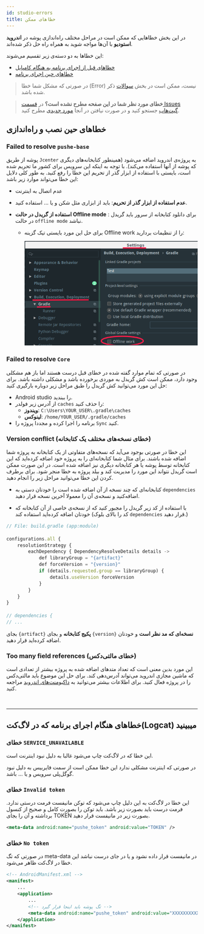 ```yaml
---
id: studio-errors
title: خطاهای ممکن
---
```


در این بخش خطاهایی که ممکن‌ است در مراحل مختلف راه‌اندازی پوشه در **اندروید استودیو** با آن‌ها مواجه شوید به همراه راه‌ حل ذکر شده‌اند.

این خطاها به دو دسته‌ی زیر تقسیم می‌شوند:

- [خطاهای قبل از اجرای برنامه به هنگام کامپایل](#%D8%AE%D8%B7%D8%A7%D9%87%D8%A7%DB%8C-%D8%AD%DB%8C%D9%86-%D9%86%D8%B5%D8%A8-%D9%88-%D8%B1%D8%A7%D9%87%D8%A7%D9%86%D8%AF%D8%A7%D8%B2%DB%8C)
- [خطاهای حین اجرای برنامه](#%D8%AE%D8%B7%D8%A7%D9%87%D8%A7%DB%8C-%D9%87%D9%86%DA%AF%D8%A7%D9%85-%D8%A7%D8%AC%D8%B1%D8%A7%DB%8C-%D8%A8%D8%B1%D9%86%D8%A7%D9%85%D9%87-%D8%AF%D8%B1-%D9%84%D8%A7%DA%AF-%D9%88-)

> در صورتی که مشکل شما خطا (Error) نیست، ممکن است در بخش [سوالات](/docs/android-studio/studio-faq) ذکر شده باشد.



> **خطای مورد نظر شما در این صفحه مطرح نشده است؟** در [قسمت Issues گیت‌هاب](https://github.com/pusheco/android-studio-sample/issues?utf8=%E2%9C%93&q=is%3Aissue) جستجو کنید و در صورت نیافتن در آنجا [مورد جدیدی](https://github.com/pusheco/android-studio-sample/issues/new) مطرح کنید.


## خطاهای حین نصب‌ و راه‌اندازی

### Failed to resolve `pushe-base`

پوشه از طریق `Jcenter` به پروژه‌ی اندروید اضافه‌ می‌شود (همینطور کتابخانه‌های دیگری که پوشه از آنها استفاده‌ می‌کند). با توجه به اینکه این سرویس برای کشور ما تحریم شده است، بایستی با استفاده از ابزار گذر از تحریم این خطا را رفع‌ کنید. به طور کلی دلایل این خطا می‌تواند موارد زیر باشد:

* عدم اتصال به اینترنت
* **عدم‌ استفاده از ابزار گذر از تحریم**: باید از ابزاری مثل شکن و یا ... استفاده‌ کنید.
* **استفاده از گریدل در حالت Offline mode** : برای دانلود کتابخانه از سرور باید گریدل در حالت `offline mode` نباشد.
 
    * برای حل این مورد بایستی تیک گزینه Offline work را از تنظیمات بردارید:

        <img src="/img/studio/gradle_offline.png" width="600" />


### Failed to resolve `Core`

در صورتی که تمام موارد گفته شده در خطای قبل درست هستند اما باز هم مشکلی وجود دارد، ممکن است کش گریدل به موردی برخورده باشد و مشکلی داشته باشد. برای حل این مورد می‌توانید کش گریدل را طبق مراحل زیر دوباره بارگیری کنید:

* Android studio را ببندید.
* از آدرس زیر فولدر `caches` را حذف کنید:
    * **ویندوز**: `C:\Users\YOUR_USER\.gradle\caches`
    * **لینوکس**: `/home/YOUR_USER/.gradle/caches`
* برنامه را اجرا کرده و مجددا پروژه را `Sync` کنید.

### Version conflict (خطای نسخه‌های مختلف یک کتابخانه)

این خطا در صورتی بوجود می‌آید که نسخه‌های متفاوتی از یک کتابخانه به پروژه شما اضافه شده باشند. برای مثال شما کتابخانه‌ای را به پروژه خود اضافه کرده‌اید که این کتابخا‌نه توسط پوشه یا هر کتابخانه دیگری نیز اضافه شده‌ است. در این صورت ممکن است گریدل نتواند این مورد را مدیریت کند و بیلد پروژه به خطا منجر شود. برای برطرف کردن این خطا می‌توانید مراحل زیر را انجام دهید.

* کتابخانه‌ای که چند نسخه از آن اضافه شده است را خودتان دستی به `dependencies` اضافه‌کنید و نسخه‌ی آن را معمولا آخرین نسخه قرار دهید.

* با استفاده از کد زیر گریدل را مجبور کنید که از نسخه‌ی خاصی از آن کتابخانه که خودتان اضافه کرده‌اید استفاده کند (کد را بالای بلوک `dependencies` قرار دهید.)

```js
// File: build.gradle (app:module)

configurations.all {
    resolutionStrategy {
        eachDependency { DependencyResolveDetails details ->
            def libraryGroup = "{artifact}"
            def forceVersion = "{version}"
            if (details.requested.group == libraryGroup) {
                details.useVersion forceVersion
            }
        }
    }
}

// dependencies {
// ...

```

بجای `{artifact}` **پکیج‌ کتابخانه** و بجای `{version}‍` **نسخه‌ای که مد نظر است** و خودتان اضافه کرده‌اید قرار دهید.


### Too many field references (خطای مالتی‌دکس)

این مورد بدین معنی است که تعداد متد‌های اضافه شده به پروژه بیشتر از تعدادی‌ است که ماشین‌ مجازی اندروید می‌تواند آدرس‌دهی کند. برای حل این موضوع باید مالتی‌دکس را در پروژه فعال کنید. برای اطلاعات بیشتر می‌توانید به [داکیومنت‌های اندروید](https://developer.android.com/studio/build/multidex) مراجعه کنید.

<br />

---

## خطاهای هنگام اجرای برنامه که در لاگ‌کت(Logcat) میبینید 

### خطای `SERVICE_UNAVAILABLE`

این خطا که در لاگ‌کت چاپ می‌شود غالبا به دلیل نبود اینترنت است.

در صورتی که اینترنت مشکلی ندارد این خطا ممکن است از سمت فایربیس به دلیل نبود گوگل‌پلی‌ سرویس و یا ... باشد.

### خطای `Invalid token`

این خطا در لاگ‌کت به این دلیل چاپ می‌شود که توکن مانیفست فرمت درستی ندارد. فرمت درست باید بصورت زیر باشد. باید توکن را بصورت کامل و صحیح از کنسول برداشته و آن را بجای TOKEN بصورت زیر در مانیفست قرار دهید.


```xml
<meta-data android:name="pushe_token" android:value="TOKEN" />
```

### خطای `No token`

در صورتی که تگ meta-data در مانیفست قرار داده نشود و یا در جای درست نباشد این خطا در لاگ‌کت ظاهر می‌شود.

```xml
<!-- AndroidManifest.xml -->
<manifest>
    ...
    <application>
        ...
        <!-- تگ پوشه باید اینجا قرار گیرد -->
        <meta-data android:name="pushe_token" android:value="XXXXXXXXXX" />  
    </application>
</manifest>
```
